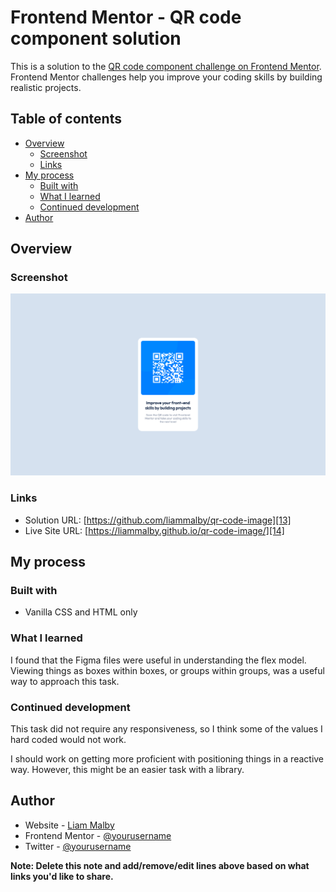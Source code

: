 # Frontend Mentor - QR code component solution

This is a solution to the [QR code component challenge on Frontend Mentor][1]. Frontend Mentor challenges help you improve your coding skills by building realistic projects.

## Table of contents

- [Overview][2]
  - [Screenshot][3]
  - [Links][4]
- [My process][5]
  - [Built with][6]
  - [What I learned][7]
  - [Continued development][8]
- [Author][10]

## Overview

### Screenshot

![](/Desktop%20QT%20Code.png)

### Links

- Solution URL: [https://github.com/liammalby/qr-code-image][13]
- Live Site URL: [https://liammalby.github.io/qr-code-image/][14]

## My process

### Built with

- Vanilla CSS and HTML only

### What I learned

I found that the Figma files were useful in understanding the flex model. Viewing things as boxes within boxes, or groups within groups, was a useful way to approach this task.

### Continued development

This task did not require any responsiveness, so I think some of the values I hard coded would not work.

I should work on getting more proficient with positioning things in a reactive way. However, this might be an easier task with a library.

## Author

- Website - [Liam Malby][21]
- Frontend Mentor - [@yourusername][22]
- Twitter - [@yourusername][23]

**Note: Delete this note and add/remove/edit lines above based on what links you'd like to share.**

[1]: https://www.frontendmentor.io/challenges/qr-code-component-iux_sIO_H
[2]: #overview
[3]: #screenshot
[4]: #links
[5]: #my-process
[6]: #built-with
[7]: #what-i-learned
[8]: #continued-development
[10]: #author
[11]: #acknowledgments
[12]: https://getfireshot.com/
[13]: https://your-solution-url.com
[14]: https://your-live-site-url.com
[15]: https://reactjs.org/
[16]: https://nextjs.org/
[17]: https://styled-components.com/
[21]: https://github.com/liammalby
[22]: https://www.frontendmentor.io/profile/liammalby
[23]: https://www.twitter.com/therealmalby
